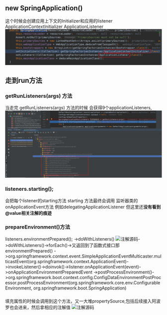 ## new SpringApplication()
这个时候会创建应用上下文的Initializer和应用的listener
ApplicationContextInitializer
ApplicationListener
![注解源码]( Snipaste_2022-01-18_10-19-46.png)
## 走到run方法
### getRunListeners(args) 方法
当走完 getRunListeners(args) 方法的时候
会获得9个applicationListeners,
![注解源码](微信图片_20220118101151.png )

### listeners.starting();
会把每个listener的starting方法
starting 方法最终会调用 监听器类的onApplicationEvent方法 例如delegatingApplicationListener
但这里还**没有看到@value相关注解的痕迹**

### prepareEnvironment()方法
 listeners.environmentPrepared(); ->doWithListeners()
 ![注解源码](003.png )->doWithListeners()->forEach()->又返回到了函数式接口那environmentPrepared()
 ->org.springframework.context.event.SimpleApplicationEventMulticaster.multicastEvent(org.springframework.context.ApplicationEvent)->invokeListener()->doinvok()->listener.onApplicationEvent(event)->onApplicationEnvironmentPreparedEvent
 ->postProcessEnvironment()->org.springframework.boot.context.config.ConfigDataEnvironmentPostProcessor.postProcessEnvironment(org.springframework.core.env.ConfigurableEnvironment, org.springframework.boot.SpringApplication)
 ###
 填充属性的时候会调用到这个方法，又一大堆propertySource,包括后续接入阿波罗也会进来，然后拿相应的注解值
  ![注解源码](004.png )
